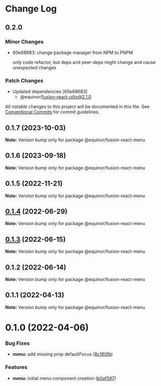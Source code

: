 # Change Log

## 0.2.0

### Minor Changes

- 60e68683: change package manager from NPM to PNPM

  only code refactor, but deps and peer-deps might change and cause unexpected changes

### Patch Changes

- Updated dependencies [60e68683]
  - @equinor/fusion-react-utils@2.1.0

All notable changes to this project will be documented in this file.
See [Conventional Commits](https://conventionalcommits.org) for commit guidelines.

## 0.1.7 (2023-10-03)

**Note:** Version bump only for package @equinor/fusion-react-menu

## 0.1.6 (2023-09-18)

**Note:** Version bump only for package @equinor/fusion-react-menu

## 0.1.5 (2022-11-21)

**Note:** Version bump only for package @equinor/fusion-react-menu

## [0.1.4](https://github.com/equinor/fusion-react-components/compare/@equinor/fusion-react-menu@0.1.3...@equinor/fusion-react-menu@0.1.4) (2022-06-29)

**Note:** Version bump only for package @equinor/fusion-react-menu

## [0.1.3](https://github.com/equinor/fusion-react-components/compare/@equinor/fusion-react-menu@0.1.2...@equinor/fusion-react-menu@0.1.3) (2022-06-15)

**Note:** Version bump only for package @equinor/fusion-react-menu

## 0.1.2 (2022-06-14)

**Note:** Version bump only for package @equinor/fusion-react-menu

## 0.1.1 (2022-04-13)

**Note:** Version bump only for package @equinor/fusion-react-menu

# 0.1.0 (2022-04-06)

### Bug Fixes

- **menu:** add missing prop defaultFocus ([8c180fb](https://github.com/equinor/fusion-react-components/commit/8c180fbe60d37f192c1228c8eb34ddeeee211ba9))

### Features

- **menu:** initial menu component creation ([b0af597](https://github.com/equinor/fusion-react-components/commit/b0af597068ca5e9466618e85ce9382c8407e0f30))
